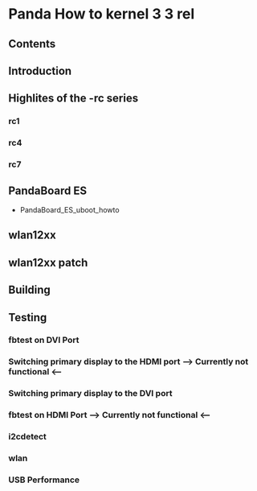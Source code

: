 # Panda How to kernel 3 3 rel
## Contents
## Introduction
## Highlites of the -rc series
### rc1
### rc4
### rc7
## PandaBoard ES
* PandaBoard_ES_uboot_howto
## wlan12xx
## wlan12xx patch
## Building
## Testing
### fbtest on DVI Port
### Switching primary display to the HDMI port --\> Currently not functional \<--
### Switching primary display to the DVI port
### fbtest on HDMI Port --\> Currently not functional \<--
### i2cdetect
### wlan
### USB Performance
